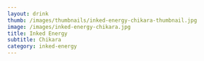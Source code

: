 ```yaml
---
layout: drink
thumb: /images/thumbnails/inked-energy-chikara-thumbnail.jpg
image: /images/inked-energy-chikara.jpg
title: Inked Energy
subtitle: Chikara
category: inked-energy
---
```


